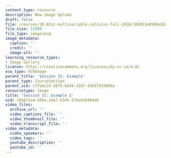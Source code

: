 ```yaml
---
content_type: resource
description: New image Upload
draft: false
file: /courses/18-02sc-multivariable-calculus-fall-2010/18b011e450ba2da7b34557ba41b9944b_MIT18_02SC_L10Brds_17.png
file_size: 11999
file_type: image/png
image_metadata:
  caption: ''
  credit: ''
  image-alt: ''
learning_resource_types:
- Image Gallery
license: https://creativecommons.org/licenses/by-nc-sa/4.0/
ocw_type: OCWImage
parent_title: 'Session 31: Example'
parent_type: CourseSection
parent_uid: c7fadc24-28f5-b544-3297-43d57919860a
resourcetype: Image
title: 'Session 31: Example 2'
uid: 18b011e4-50ba-2da7-b345-57ba41b9944b
video_files:
  archive_url: ''
  video_captions_file: ''
  video_thumbnail_file: ''
  video_transcript_file: ''
video_metadata:
  video_speakers: ''
  video_tags: ''
  youtube_description: ''
  youtube_id: ''
---
```

